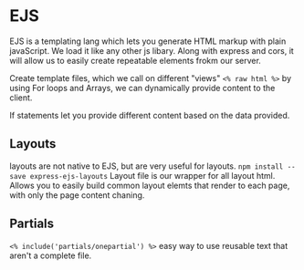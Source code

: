 # EJS 
EJS is a templating lang which lets you generate HTML markup with plain javaScript. 
We load it like any other js libary. 
Along with express and cors, it will allow us to easily create repeatable elements frokm our server. 

Create template files, which we call on different "views"
`<% raw html %>`
by using For loops and Arrays, we can dynamically provide content to the client. 

If statements let you provide different content based on the data provided. 

## Layouts 
layouts are not native to EJS, but are very useful for layouts.
  `npm install --save express-ejs-layouts`
Layout file is our wrapper for all layout html. 
Allows you to easily build common layout elemts that render to each page, with only the page content chaning. 

## Partials
`<% include('partials/onepartial') %>`
easy way to use reusable text that aren't a complete file. 
